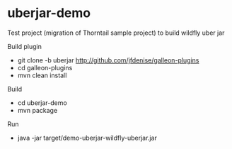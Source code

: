 # uberjar-demo
Test project (migration of Thorntail sample project) to build wildfly uber jar

Build plugin

* git clone -b uberjar http://github.com/jfdenise/galleon-plugins
* cd galleon-plugins
* mvn clean install 

Build
* cd uberjar-demo
* mvn package

Run
* java -jar target/demo-uberjar-wildfly-uberjar.jar

